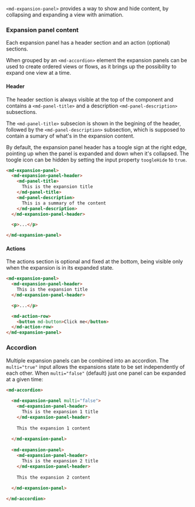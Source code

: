 `<md-expansion-panel>` provides a way to show and hide content, by collapsing and expanding a view with animation.

<!-- example(expansion-overview) -->

### Expansion panel content

Each expansion panel has a header section and an action (optional) sections.

When grouped by an `<md-accordion>` element the expansion panels can be used to create ordered views or flows, as it brings up the possibility to expand one view at a time.

#### Header

The header section is always visible at the top of the component and contains a `<md-panel-title>` and a description `<md-panel-description>` subsections.

The `<md-panel-title>` subsecion is shown in the begining of the header, followed by the `<md-panel-description>` subsection, which is supposed to contain a sumary of what's in the expansion content.

By default, the expansion panel header has a toogle sign at the right edge, pointing up when the panel is expanded and down when it's collapsed. The toogle icon can be hidden by setting the input property `toogleHide` to `true`. 

```html
<md-expansion-panel>
  <md-expansion-panel-header>
    <md-panel-title>
      This is the expansion title
    </md-panel-title>
    <md-panel-description>
      This is a summary of the content
    </md-panel-description>
  </md-expansion-panel-header>

  <p>...</p>

</md-expansion-panel>
```

#### Actions

The actions section is optional and fixed at the bottom, being visible only when the expansion is in its expanded state.

```html
<md-expansion-panel>
  <md-expansion-panel-header>
    This is the expansion title
  </md-expansion-panel-header>

  <p>...</p>

  <md-action-row>
    <button md-button>Click me</button>
  </md-action-row>
</md-expansion-panel>
```

### Accordion

Multiple expansion panels can be combined into an accordion. The `multi="true"` input allows the expansions state to be set independently of each other. When `multi="false"` (default) just one panel can be expanded at a given time:

```html
<md-accordion>
  
  <md-expansion-panel multi="false">
    <md-expansion-panel-header>
      This is the expansion 1 title
    </md-expansion-panel-header>
    
    This the expansion 1 content
    
  </md-expansion-panel>
  
  <md-expansion-panel>
    <md-expansion-panel-header>
      This is the expansion 2 title
    </md-expansion-panel-header>
    
    This the expansion 2 content
    
  </md-expansion-panel>

</md-accordion>
```

